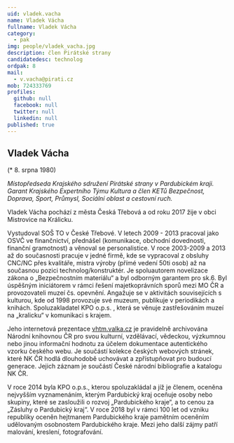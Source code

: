 ```yaml
---
uid: vladek.vacha
name: Vladek Vácha
fullname: Vladek Vácha
category:
  - pak
img: people/vladek_vacha.jpg
description: člen Pirátské strany
candidatedesc: technolog
ordpak: 8
mail:
  - v.vacha@pirati.cz
mob: 724333769
profiles:
  github: null
  facebook: null
  twitter: null
  linkedin: null
published: true
---
```

## Vladek Vácha 

(* 8. srpna 1980) 

*Místopředseda Krajského sdružení Pirátské strany v Pardubickém kraji. Garant Krajského Expertního Týmu Kultura a člen KETů Bezpečnost, Doprava, Sport, Průmysl, Sociální oblast a cestovní ruch.* 

Vladek Vácha pochází z města Česká Třebová a od roku 2017 žije v obci Mistrovice na Králicku.

Vystudoval SOŠ TO v České Třebové. V letech 2009 - 2013 pracoval jako OSVČ ve finančnictví, přednášel (komunikace, obchodní dovednosti, finanční gramotnost) a věnoval se personalistice. V roce 2003-2009 a 2013 až do současnosti pracuje v jedné firmě, kde se vypracoval z obsluhy CNC/NC přes kvalitáře, mistra výroby (přímé vedení 50ti osob) až na současnou pozici technolog/konstruktér.
Je spoluautorem novelizace zákona o „Bezpečnostním materiálu“ a byl odborným garantem pro sk.6. Byl úspěšným iniciátorem v rámci řešení majetkoprávních sporů mezi MO ČR a provozovateli muzeí čs. opevnění.
Angažuje se v aktivitách souvisejících s kulturou, kde od 1998 provozuje své muzeum, publikuje v periodikách a knihách. Spoluzakladatel KPO o.p.s. , která se věnuje zastřešováním muzeí na „kralicku“ v komunikaci s krajem.

Jeho internetová prezentace [vhtm.valka.cz](vhtm.valka.cz) je pravidelně archivována Národní knihovnou ČR pro svou kulturní, vzdělávací, vědeckou, výzkumnou nebo jinou informační hodnotu za účelem dokumentace autentického vzorku českého webu. Je součástí kolekce českých webových stránek, které NK ČR hodlá dlouhodobě uchovávat a zpřístupňovat pro budoucí generace. Jejich záznam je součástí České národní bibliografie a katalogu NK ČR.

V roce 2014 byla KPO o.p.s., kterou spoluzakládal a jíž je členem, oceněna nejvyšším vyznamenáním, kterým Pardubický kraj oceňuje osoby nebo skupiny, které se zasloužili o rozvoj „Pardubického kraje“, a to cenou za „Zásluhy o Pardubický kraj“. V roce 2018 byl v rámci 100 let od vzniku republiky oceněn hejtmanem Pardubického kraje pamětním oceněním udělovaným osobnostem Pardubického kraje.
Mezi jeho další zájmy patří malování, kreslení, fotografování.
